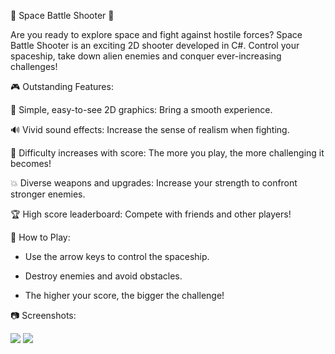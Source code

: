 🌌 Space Battle Shooter 🌌

Are you ready to explore space and fight against hostile forces? Space Battle Shooter is an exciting 2D shooter developed in C#. Control your spaceship, take down alien enemies and conquer ever-increasing challenges!

🎮 Outstanding Features:

🚀 Simple, easy-to-see 2D graphics: Bring a smooth experience.

🔊 Vivid sound effects: Increase the sense of realism when fighting.

🌌 Difficulty increases with score: The more you play, the more challenging it becomes!

💥 Diverse weapons and upgrades: Increase your strength to confront stronger enemies.

🏆 High score leaderboard: Compete with friends and other players!

🚀 How to Play:

- Use the arrow keys to control the spaceship.

- Destroy enemies and avoid obstacles.

- The higher your score, the bigger the challenge!

📷 Screenshots:

![](image/image1.png) ![](image/image2.jpg)
